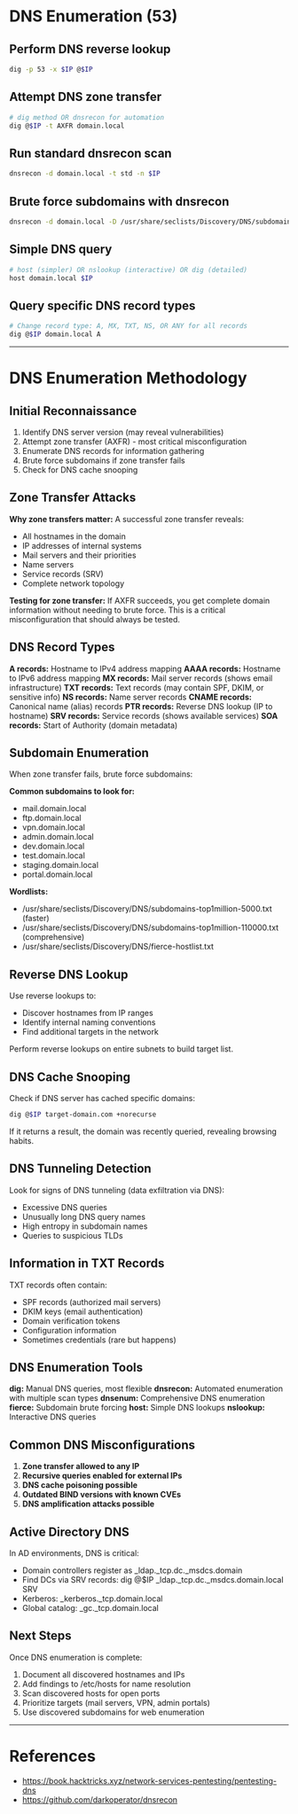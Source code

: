 # DNS Enumeration (53)

## Perform DNS reverse lookup
```bash
dig -p 53 -x $IP @$IP
```

## Attempt DNS zone transfer
```bash
# dig method OR dnsrecon for automation
dig @$IP -t AXFR domain.local
```

## Run standard dnsrecon scan
```bash
dnsrecon -d domain.local -t std -n $IP
```

## Brute force subdomains with dnsrecon
```bash
dnsrecon -d domain.local -D /usr/share/seclists/Discovery/DNS/subdomains-top1million-110000.txt -t brt -n $IP
```

## Simple DNS query
```bash
# host (simpler) OR nslookup (interactive) OR dig (detailed)
host domain.local $IP
```

## Query specific DNS record types
```bash
# Change record type: A, MX, TXT, NS, OR ANY for all records
dig @$IP domain.local A
```

---

# DNS Enumeration Methodology

## Initial Reconnaissance

1. Identify DNS server version (may reveal vulnerabilities)
2. Attempt zone transfer (AXFR) - most critical misconfiguration
3. Enumerate DNS records for information gathering
4. Brute force subdomains if zone transfer fails
5. Check for DNS cache snooping

## Zone Transfer Attacks

**Why zone transfers matter:**
A successful zone transfer reveals:
- All hostnames in the domain
- IP addresses of internal systems
- Mail servers and their priorities
- Name servers
- Service records (SRV)
- Complete network topology

**Testing for zone transfer:**
If AXFR succeeds, you get complete domain information without needing to brute force. This is a critical misconfiguration that should always be tested.

## DNS Record Types

**A records:** Hostname to IPv4 address mapping
**AAAA records:** Hostname to IPv6 address mapping
**MX records:** Mail server records (shows email infrastructure)
**TXT records:** Text records (may contain SPF, DKIM, or sensitive info)
**NS records:** Name server records
**CNAME records:** Canonical name (alias) records
**PTR records:** Reverse DNS lookup (IP to hostname)
**SRV records:** Service records (shows available services)
**SOA records:** Start of Authority (domain metadata)

## Subdomain Enumeration

When zone transfer fails, brute force subdomains:

**Common subdomains to look for:**
- mail.domain.local
- ftp.domain.local
- vpn.domain.local
- admin.domain.local
- dev.domain.local
- test.domain.local
- staging.domain.local
- portal.domain.local

**Wordlists:**
- /usr/share/seclists/Discovery/DNS/subdomains-top1million-5000.txt (faster)
- /usr/share/seclists/Discovery/DNS/subdomains-top1million-110000.txt (comprehensive)
- /usr/share/seclists/Discovery/DNS/fierce-hostlist.txt

## Reverse DNS Lookup

Use reverse lookups to:
- Discover hostnames from IP ranges
- Identify internal naming conventions
- Find additional targets in the network

Perform reverse lookups on entire subnets to build target list.

## DNS Cache Snooping

Check if DNS server has cached specific domains:
```bash
dig @$IP target-domain.com +norecurse
```

If it returns a result, the domain was recently queried, revealing browsing habits.

## DNS Tunneling Detection

Look for signs of DNS tunneling (data exfiltration via DNS):
- Excessive DNS queries
- Unusually long DNS query names
- High entropy in subdomain names
- Queries to suspicious TLDs

## Information in TXT Records

TXT records often contain:
- SPF records (authorized mail servers)
- DKIM keys (email authentication)
- Domain verification tokens
- Configuration information
- Sometimes credentials (rare but happens)

## DNS Enumeration Tools

**dig:** Manual DNS queries, most flexible
**dnsrecon:** Automated enumeration with multiple scan types
**dnsenum:** Comprehensive DNS enumeration
**fierce:** Subdomain brute forcing
**host:** Simple DNS lookups
**nslookup:** Interactive DNS queries

## Common DNS Misconfigurations

1. **Zone transfer allowed to any IP**
2. **Recursive queries enabled for external IPs**
3. **DNS cache poisoning possible**
4. **Outdated BIND versions with known CVEs**
5. **DNS amplification attacks possible**

## Active Directory DNS

In AD environments, DNS is critical:
- Domain controllers register as _ldap._tcp.dc._msdcs.domain
- Find DCs via SRV records: dig @$IP _ldap._tcp.dc._msdcs.domain.local SRV
- Kerberos: _kerberos._tcp.domain.local
- Global catalog: _gc._tcp.domain.local

## Next Steps

Once DNS enumeration is complete:
1. Document all discovered hostnames and IPs
2. Add findings to /etc/hosts for name resolution
3. Scan discovered hosts for open ports
4. Prioritize targets (mail servers, VPN, admin portals)
5. Use discovered subdomains for web enumeration

---

# References

- https://book.hacktricks.xyz/network-services-pentesting/pentesting-dns
- https://github.com/darkoperator/dnsrecon
